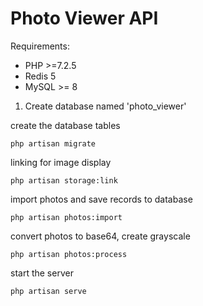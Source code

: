 # Photo Viewer API

Requirements:
- PHP >=7.2.5
- Redis 5
- MySQL >= 8


1) Create database named 'photo_viewer'

create the database tables

`php artisan migrate`

linking for image display

`php artisan storage:link`

import photos and save records to database

`php artisan photos:import`

convert photos to base64, create grayscale

`php artisan photos:process`

start the server

`php artisan serve`

